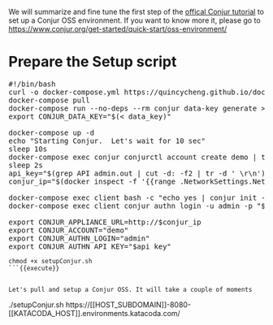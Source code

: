 
We will summarize and fine tune the first step of the [offical Conjur tutorial](https://www.conjur.org/get-started/quick-start/oss-environment/) to set up a Conjur OSS environment.  If you want to know more it, please go to https://www.conjur.org/get-started/quick-start/oss-environment/


# Prepare the Setup script

<pre class="file" data-filename="setupConjur.sh" data-target="replace">#!/bin/bash
curl -o docker-compose.yml https://quincycheng.github.io/docker-compose.quickstart.yml
docker-compose pull
docker-compose run --no-deps --rm conjur data-key generate > data_key
export CONJUR_DATA_KEY="$(< data_key)"

docker-compose up -d 
echo "Starting Conjur.  Let's wait for 10 sec"
sleep 10s
docker-compose exec conjur conjurctl account create demo | tee admin.out
sleep 2s
api_key="$(grep API admin.out | cut -d: -f2 | tr -d ' \r\n')"
conjur_ip="$(docker inspect -f '{{range .NetworkSettings.Networks}}{{.IPAddress}}{{end}}' root_conjur_1 )"

docker-compose exec client bash -c "echo yes | conjur init -u $1 -a demo"
docker-compose exec client conjur authn login -u admin -p "$api_key"

export CONJUR_APPLIANCE_URL=http://$conjur_ip
export CONJUR_ACCOUNT="demo"
export CONJUR_AUTHN_LOGIN="admin"
export CONJUR_AUTHN_API_KEY="$api_key"
</pre>

```
chmod +x setupConjur.sh
```{{execute}}


Let's pull and setup a Conjur OSS. It will take a couple of moments 
```
./setupConjur.sh https://[[HOST_SUBDOMAIN]]-8080-[[KATACODA_HOST]].environments.katacoda.com/
```{{execute}}

